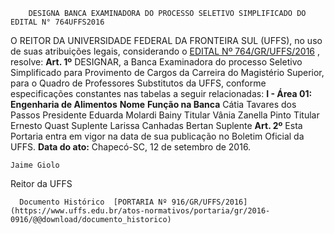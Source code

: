         DESIGNA BANCA EXAMINADORA DO PROCESSO SELETIVO SIMPLIFICADO DO EDITAL N° 764UFFS2016  

 O REITOR DA UNIVERSIDADE FEDERAL DA FRONTEIRA SUL (UFFS), no uso de suas atribuições legais, considerando o [EDITAL Nº 764/GR/UFFS/2016](https://www.uffs.edu.br/atos-normativos/edital/gr/2016-0764)  , resolve:   **Art. 1º** DESIGNAR, a Banca Examinadora do processo Seletivo Simplificado para Provimento de Cargos da Carreira do Magistério Superior, para o Quadro de Professores Substitutos da UFFS, conforme especificações constantes nas tabelas a seguir relacionadas: **I - Área 01: Engenharia de Alimentos**      **Nome**    **Função na Banca**      Cátia Tavares dos Passos   Presidente     Eduarda Molardi Bainy   Titular     Vânia Zanella Pinto   Titular     Ernesto Quast   Suplente     Larissa Canhadas Bertan   Suplente       **Art. 2º** Esta Portaria entra em vigor na data de sua publicação no Boletim Oficial da UFFS.      **Data do ato:** Chapecó-SC, 12 de setembro de 2016.   
 

    Jaime Giolo   
 Reitor da UFFS 

      Documento Histórico  [PORTARIA Nº 916/GR/UFFS/2016](https://www.uffs.edu.br/atos-normativos/portaria/gr/2016-0916/@@download/documento_historico)     
      